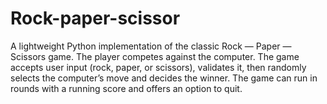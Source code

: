 # Rock-paper-scissor
A lightweight Python implementation of the classic Rock — Paper — Scissors game. The player competes against the computer. The game accepts user input (rock, paper, or scissors), validates it, then randomly selects the computer’s move and decides the winner. The game can run in rounds with a running score and offers an option to quit.
